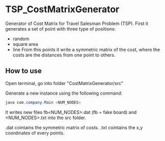 # TSP_CostMatrixGenerator
Generator of Cost Matrix for Travel Salesman Problem (TSP). First it generates a set of point with three type of positions:
- random
- square area
- line
From this points it write a symmetric matrix of the cost, where the costs are the distances from one point to others.

## How to use
Open terminal, go into folder "CostMatrixGenerator/src"

Generate a new instance using the following command:

	
```powershell
java com.company.Main <NUM_NODES>
```
  
It writes new files fb<NUM_NODES>.dat (fb = fake board) and <NUM_NODES>.txt into the src folder.

.dat cointains the symmetric matrix of costs.
.txt cointains the x,y coordinates of every points.
